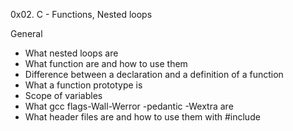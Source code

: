 0x02. C - Functions, Nested loops

General 
- What nested loops are
- What function are and how to use them
- Difference between a declaration and a definition of a function
- What a function prototype is
- Scope of variables
- What gcc flags-Wall-Werror -pedantic -Wextra are
- What header files are and how to use them with #include
